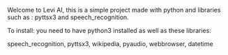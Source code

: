 Welcome to Levi AI, this is a simple project made with python and libraries such as : pyttsx3 and speech_recognition.

To install:
you need to have python3 installed as well as these libraries:

speech_recognition,
pyttsx3,
wikipedia,
pyaudio,
webbrowser,
datetime